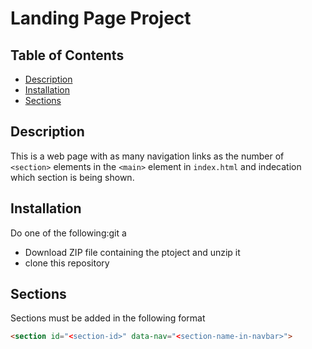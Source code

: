 # Landing Page Project

## Table of Contents

* [Description](#description)
* [Installation](#installation)
* [Sections](#Sections)

## Description

This is a web page with as many navigation links as the number of `<section>` elements in the `<main>` element in `index.html` and indecation which section is being shown.

## Installation

Do one of the following:git a
+ Download ZIP file containing the ptoject and unzip it
+ clone this repository

## Sections
Sections must be added in the following format

```html
<section id="<section-id>" data-nav="<section-name-in-navbar>">
```
